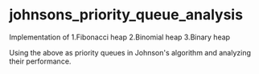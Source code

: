 # johnsons_priority_queue_analysis

Implementation of 
1.Fibonacci heap
2.Binomial heap
3.Binary heap 

Using the above as priority queues in Johnson's algorithm and analyzing their performance.